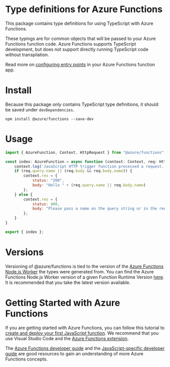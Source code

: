 # Type definitions for Azure Functions
This package contains type definitions for using TypeScript with Azure Functions.

These typings are for common objects that will be passed to your Azure Functions function code. Azure Functions supports TypeScript development, but does not support directly running TypeScript code without transpilation.

Read more on [configuring entry points](https://docs.microsoft.com/azure/azure-functions/functions-reference-node#configure-function-entry-point) in your Azure Functions function app.

# Install
Because this package only contains TypeScript type definitions, it should be saved under `devDependencies`.

`npm install @azure/functions --save-dev`

# Usage
```javascript
import { AzureFunction, Context, HttpRequest } from "@azure/functions";

const index: AzureFunction = async function (context: Context, req: HttpRequest) {
    context.log('JavaScript HTTP trigger function processed a request.');
    if (req.query.name || (req.body && req.body.name)) {
        context.res = {
            status: "200",
            body: "Hello " + (req.query.name || req.body.name)
        };
    } else {
        context.res = {
            status: 400,
            body: "Please pass a name on the query string or in the request body"
        };
    }
}

export { index };
```

# Versions
Versioning of @azure/functions is tied to the version of the [Azure Functions Node.js Worker](https://github.com/Azure/azure-functions-nodejs-worker/releases) the types were generated from. You can find the Azure Functions Node.js Worker version of a given Function Runtime Version [here](https://github.com/Azure/azure-functions-host/releases). It is recommended that you take the latest version available.

# Getting Started with Azure Functions
If you are getting started with Azure Functions, you can follow this tutorial to [create and deploy your first JavaScript function](https://docs.microsoft.com/azure/azure-functions/functions-create-first-function-vs-code). We recommend that you use Visual Studio Code and the [Azure Functions extension](https://code.visualstudio.com/tutorials/functions-extension/getting-started).

The [Azure Functions developer guide](https://docs.microsoft.com/azure/azure-functions/functions-reference) and the [JavaScript-specific developer guide](https://docs.microsoft.com/azure/azure-functions/functions-reference-node) are good resources to gain an understanding of more Azure Functions concepts.


